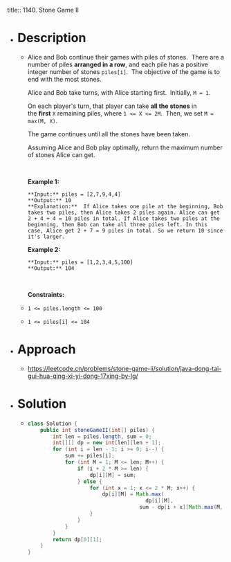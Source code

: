 title:: 1140. Stone Game II

- # Description
	- Alice and Bob continue their games with piles of stones.  There are a number of piles **arranged in a row**, and each pile has a positive integer number of stones `piles[i]`.  The objective of the game is to end with the most stones. 
	  
	  Alice and Bob take turns, with Alice starting first.  Initially, `M = 1`.
	  
	  On each player's turn, that player can take **all the stones** in the **first** `X` remaining piles, where `1 <= X <= 2M`.  Then, we set `M = max(M, X)`.
	  
	  The game continues until all the stones have been taken.
	  
	  Assuming Alice and Bob play optimally, return the maximum number of stones Alice can get.
	  
	   
	  
	  **Example 1:**
	  
	  ```
	  **Input:** piles = [2,7,9,4,4]
	  **Output:** 10
	  **Explanation:**  If Alice takes one pile at the beginning, Bob takes two piles, then Alice takes 2 piles again. Alice can get 2 + 4 + 4 = 10 piles in total. If Alice takes two piles at the beginning, then Bob can take all three piles left. In this case, Alice get 2 + 7 = 9 piles in total. So we return 10 since it's larger.
	  ```
	  
	  **Example 2:**
	  
	  ```
	  **Input:** piles = [1,2,3,4,5,100]
	  **Output:** 104
	  ```
	  
	   
	  
	  **Constraints:**
	- `1 <= piles.length <= 100`
	- `1 <= piles[i] <= 104`
- # Approach
	- https://leetcode.cn/problems/stone-game-ii/solution/java-dong-tai-gui-hua-qing-xi-yi-dong-17xing-by-lg/
- # Solution
	- ```java
	  class Solution {
	      public int stoneGameII(int[] piles) {
	          int len = piles.length, sum = 0;
	          int[][] dp = new int[len][len + 1];
	          for (int i = len - 1; i >= 0; i--) {
	              sum += piles[i];
	              for (int M = 1; M <= len; M++) {
	                  if (i + 2 * M >= len) {
	                      dp[i][M] = sum;
	                  } else {
	                      for (int x = 1; x <= 2 * M; x++) {
	                          dp[i][M] = Math.max(
	                            			dp[i][M], 
	                                      sum - dp[i + x][Math.max(M, x)]);
	                      }
	                  }
	              }
	          }
	          return dp[0][1];
	      }
	  }
	  ```